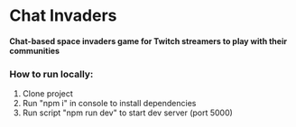 # Chat Invaders
#### Chat-based space invaders game for Twitch streamers to play with their communities

### How to run locally:
1. Clone project
1. Run "npm i" in console to install dependencies
1. Run script "npm run dev" to start dev server (port 5000)
